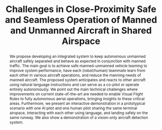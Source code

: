 ---
layout: default
title: "Challenges in Close-Proximity Safe and Seamless Operation of Manned and Unmanned Aircraft in Shared Airspace"
paper_url: https://arxiv.org/pdf/2211.06932.pdf
poster: null
code: null
video: null
thumbnail: assets/img/publications/chuav.png
authors: Jay Patrikar, Joao P. A. Dantas, Sourish Ghosh, Parv Kapoor, Ian Higgins, Jasmine J. Aloor, <b class="text-primary">Ingrid Navarro</b>, Jimin Sun, Ben Stoler, Milad Hamidi, Rohan Baijal, Brady Moon, Jean Oh, Sebastian Scherer
note: null
where: Aerial Robotics Workshop at the International Conference on Robotics and Automation (ICRA), 2022
id: paper_chuav
abstract: "
We propose developing an integrated system to keep autonomous unmanned aircraft safely separated and 
behave as expected in conjunction with manned traffic. The main goal is to achieve safe manned-unmanned 
vehicle teaming to improve system performance, have each (robot/human) teammate learn from each other 
in various aircraft operations, and reduce the manning needs of manned aircraft. The proposed system
anticipates and reacts to other aircraft using natural language instructions and can serve as a 
co-pilot or operate entirely autonomously. We point out the main technical challenges where 
improvements on current state-of-the-art are needed to enable Visual Flight Rules to fully autonomous 
aerial operations, bringing insights to these critical areas. Furthermore, we present an interactive 
demonstration in a prototypical scenario with one AI pilot and one human pilot sharing the same 
terminal airspace, interacting with each other using language, and landing safely on the same runway. 
We also show a demonstration of a vision-only aircraft detection system.
"
---